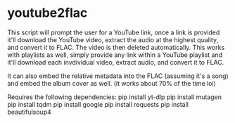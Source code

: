 # youtube2flac

This script will prompt the user for a YouTube link, once a link is provided it'll download the YouTube video, extract the audio at the highest quality, and convert it to FLAC. The video is then deleted automatically. 
This works with playlists as well, simply provide any link within a YouTube playlist and it'll download each invdividual video, extract audio, and convert it to FLAC.

It can also embed the relative metadata into the FLAC (assuming it's a song) and embed the album cover as well. (it works about 70% of the time lol)



Requires the following dependencies:
  pip install yt-dlp
  pip install mutagen
  pip install tqdm
  pip install google
  pip install requests
  pip install beautifulsoup4
